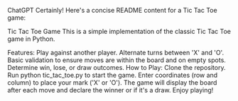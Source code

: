 
ChatGPT
Certainly! Here's a concise README content for a Tic Tac Toe game:

Tic Tac Toe Game
This is a simple implementation of the classic Tic Tac Toe game in Python.

Features:
Play against another player.
Alternate turns between 'X' and 'O'.
Basic validation to ensure moves are within the board and on empty spots.
Determine win, lose, or draw outcomes.
How to Play:
Clone the repository.
Run python tic_tac_toe.py to start the game.
Enter coordinates (row and column) to place your mark ('X' or 'O').
The game will display the board after each move and declare the winner or if it's a draw.
Enjoy playing!
